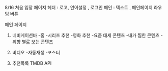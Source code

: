 8/16
처음 입장 페이지
헤더 : 로고, 언어설정 , 로그인
메인 : 텍스트 , 메인페이지 라우팅 버튼

메인 페이지
1. 네비게이션바
-홈
-시리즈 추천
-영화 추천
-요즘 대세 콘텐츠 
-내가 찜한 콘텐츠
-취향 별로 보는 콘텐츠

2. 비디오
-자동재생
-포스터


3. 추천목록
TMDB API

